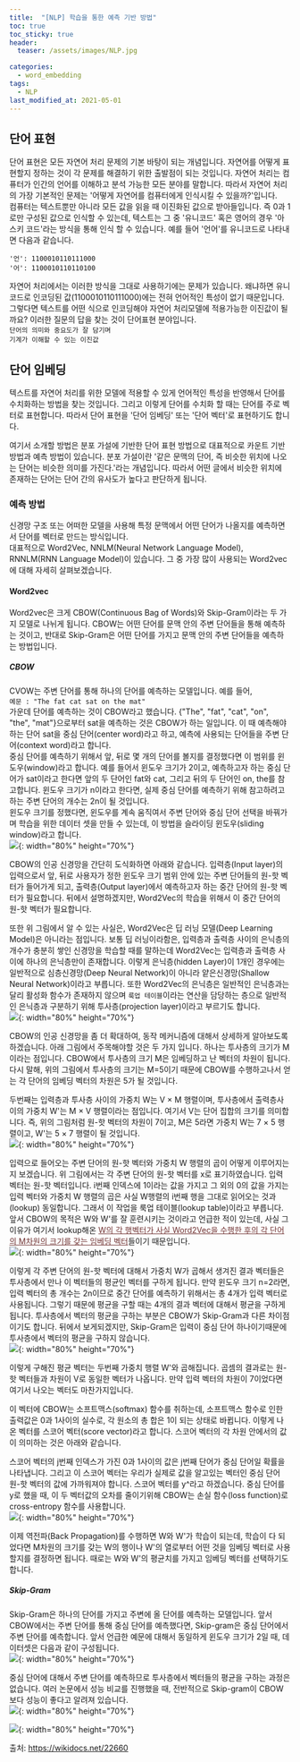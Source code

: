 ```yaml
---
title:  "[NLP] 학습을 통한 예측 기반 방법"
toc: true
toc_sticky: true
header:
  teaser: /assets/images/NLP.jpg

categories:
  - word_embedding
tags:
  - NLP
last_modified_at: 2021-05-01
---
```


## 단어 표현

단어 표현은 모든 자연어 처리 문제의 기본 바탕이 되는 개념입니다. 자연어를 어떻게 표현할지 정하는 것이 각 문제를 해결하기 위한 출발점이 되는 것입니다. 자연어 처리는 컴퓨터가 인간의 언어를 이해하고 분석 가능한 모든 분야를 말합니다. 따라서 자연어 처리의 가장 기본적인 문제는 '어떻게 자연어를 컴퓨터에게 인식시킬 수 있을까?'입니다.  
컴퓨터는 텍스트뿐만 아니라 모든 값을 읽을 때 이진화된 값으로 받아들입니다. 즉 0과 1로만 구성된 값으로 인식할 수 있는데, 텍스트는 그 중 '유니코드' 혹은 영어의 경우 '아스키 코드'라는 방식을 통해 인식 할 수 있습니다. 예를 들어 '언어'를 유니코드로 나타내면 다음과 같습니다.  

`'언': 1100010110111000`  
`'어': 1100010110110100`  

자연어 처리에서는 이러한 방식을 그대로 사용하기에는 문제가 있습니다. 왜냐하면 유니코드로 인코딩된 값(1100010110111000)에는 전혀 언어적인 특성이 없기 때문입니다. 그렇다면 텍스트를 어떤 식으로 인코딩해야 자연어 처리모델에 적용가능한 이진값이 될까요? 이러한 질문의 답을 찾는 것이 단어표현 분야입니다.  
`단어의 의미와 중요도가 잘 담기며`  
`기계가 이해할 수 있는 이진값`  


## 단어 임베딩  

텍스트를 자연어 처리를 위한 모델에 적용할 수 있게 언어적인 특성을 반영해서 단어를 수치화하는 방법을 찾는 것입니다. 그리고 이렇게 단어를 수치화 할 때는 단어를 주로 벡터로 표현합니다. 따라서 단어 표현을 '단어 임베딩' 또는 '단어 벡터'로 표현하기도 합니다.  

여기서 소개할 방법은 분포 가설에 기반한 단어 표현 방법으로 대표적으로 카운트 기반 방법과 예측 방법이 있습니다. 분포 가설이란 '같은 문맥의 단어, 즉 비슷한 위치에 나오는 단어는 비슷한 의미를 가진다.'라는 개념입니다. 따라서 어떤 글에서 비슷한 위치에 존재하는 단어는 단어 간의 유사도가 높다고 판단하게 됩니다.  


### 예측 방법  
신경망 구조 또는 어떠한 모델을 사용해 특정 문맥에서 어떤 단어가 나올지를 예측하면서 단어를 벡터로 만드는 방식입니다.  
대표적으로 Word2Vec, NNLM(Neural Network Language Model), RNNLM(RNN Language Model)이 있습니다. 그 중 가장 많이 사용되는 Word2vec에 대해 자세히 살펴보겠습니다.  

#### Word2vec  
Word2vec은 크게 CBOW(Continuous Bag of Words)와 Skip-Gram이라는 두 가지 모델로 나뉘게 됩니다. CBOW는 어떤 단어를 문맥 안의 주변 단어들을 통해 예측하는 것이고, 반대로 Skip-Gram은 어떤 단어를 가지고 문맥 안의 주변 단어들을 예측하는 방법입니다.  


##### CBOW  
CVOW는 주변 단어를 통해 하나의 단어를 예측하는 모델입니다. 예를 들어,  
`예문 : "The fat cat sat on the mat"`  
가운데 단어를 예측하는 것이 CBOW라고 했습니다. {"The", "fat", "cat", "on", "the", "mat"}으로부터 sat을 예측하는 것은 CBOW가 하는 일입니다. 이 때 예측해야하는 단어 sat을 중심 단어(center word)라고 하고, 예측에 사용되는 단어들을 주변 단어(context word)라고 합니다.  
중심 단어를 예측하기 위해서 앞, 뒤로 몇 개의 단어를 볼지를 결정했다면 이 범위를 윈도우(window)라고 합니다. 예를 들어서 윈도우 크기가 2이고, 예측하고자 하는 중심 단어가 sat이라고 한다면 앞의 두 단어인 fat와 cat, 그리고 뒤의 두 단어인 on, the를 참고합니다. 윈도우 크기가 n이라고 한다면, 실제 중심 단어를 예측하기 위해 참고하려고 하는 주변 단어의 개수는 2n이 될 것입니다.  
윈도우 크기를 정했다면, 윈도우를 계속 움직여서 주변 단어와 중심 단어 선택을 바꿔가며 학습을 위한 데이터 셋을 만들 수 있는데, 이 방법을 슬라이딩 윈도우(sliding window)라고 합니다.  
![](/assets/images/word2vec_1.png){: width="80%" height="70%"}  

CBOW의 인공 신경망을 간단히 도식화하면 아래와 같습니다. 입력층(Input layer)의 입력으로서 앞, 뒤로 사용자가 정한 윈도우 크기 범위 안에 있는 주변 단어들의 원-핫 벡터가 들어가게 되고, 출력층(Output layer)에서 예측하고자 하는 중간 단어의 원-핫 벡터가 필요합니다. 뒤에서 설명하겠지만, Word2Vec의 학습을 위해서 이 중간 단어의 원-핫 벡터가 필요합니다.

또한 위 그림에서 알 수 있는 사실은, Word2Vec은 딥 러닝 모델(Deep Learning Model)은 아니라는 점입니다. 보통 딥 러닝이라함은, 입력층과 출력층 사이의 은닉층의 개수가 충분히 쌓인 신경망을 학습할 때를 말하는데 Word2Vec는 입력층과 출력층 사이에 하나의 은닉층만이 존재합니다. 이렇게 은닉층(hidden Layer)이 1개인 경우에는 일반적으로 심층신경망(Deep Neural Network)이 아니라 얕은신경망(Shallow Neural Network)이라고 부릅니다. 또한 Word2Vec의 은닉층은 일반적인 은닉층과는 달리 활성화 함수가 존재하지 않으며 `룩업 테이블`이라는 연산을 담당하는 층으로 일반적인 은닉층과 구분하기 위해 투사층(projection layer)이라고 부르기도 합니다.  
![](/assets/images/word2vec_2.png){: width="80%" height="70%"}  

CBOW의 인공 신경망을 좀 더 확대하여, 동작 메커니즘에 대해서 상세하게 알아보도록 하겠습니다. 아래 그림에서 주목해야할 것은 두 가지 입니다. 하나는 투사층의 크기가 M이라는 점입니다. CBOW에서 투사층의 크기 M은 임베딩하고 난 벡터의 차원이 됩니다. 다시 말해, 위의 그림에서 투사층의 크기는 M=5이기 때문에 CBOW를 수행하고나서 얻는 각 단어의 임베딩 벡터의 차원은 5가 될 것입니다.

두번째는 입력층과 투사층 사이의 가중치 W는 V × M 행렬이며, 투사층에서 출력층사이의 가중치 W'는 M × V 행렬이라는 점입니다. 여기서 V는 단어 집합의 크기를 의미합니다. 즉, 위의 그림처럼 원-핫 벡터의 차원이 7이고, M은 5라면 가중치 W는 7 × 5 행렬이고, W'는 5 × 7 행렬이 될 것입니다.  
![](/assets/images/word2vec_3.png){: width="80%" height="70%"}  

입력으로 들어오는 주변 단어의 원-핫 벡터와 가중치 W 행렬의 곱이 어떻게 이루어지는지 보겠습니다. 위 그림에서는 각 주변 단어의 원-핫 벡터를 x로 표기하였습니다. 입력 벡터는 원-핫 벡터입니다. i번째 인덱스에 1이라는 값을 가지고 그 외의 0의 값을 가지는 입력 벡터와 가중치 W 행렬의 곱은 사실 W행렬의 i번째 행을 그대로 읽어오는 것과(lookup) 동일합니다. 그래서 이 작업을 룩업 테이블(lookup table)이라고 부릅니다. 앞서 CBOW의 목적은 W와 W'를 잘 훈련시키는 것이라고 언급한 적이 있는데, 사실 그 이유가 여기서 lookup해온 <span style="color:#723434;"><u>W의 각 행벡터가 사실 Word2Vec을 수행한 후의 각 단어의 M차원의 크기를 갖는 임베딩 벡터</u></span>들이기 때문입니다.  
![](/assets/images/word2vec_4.png){: width="80%" height="70%"}  

이렇게 각 주변 단어의 원-핫 벡터에 대해서 가중치 W가 곱해서 생겨진 결과 벡터들은 투사층에서 만나 이 벡터들의 평균인 벡터를 구하게 됩니다. 만약 윈도우 크기 n=2라면, 입력 벡터의 총 개수는 2n이므로 중간 단어를 예측하기 위해서는 총 4개가 입력 벡터로 사용됩니다. 그렇기 때문에 평균을 구할 때는 4개의 결과 벡터에 대해서 평균을 구하게 됩니다. 투사층에서 벡터의 평균을 구하는 부분은 CBOW가 Skip-Gram과 다른 차이점이기도 합니다. 뒤에서 보게되겠지만, Skip-Gram은 입력이 중심 단어 하나이기때문에 투사층에서 벡터의 평균을 구하지 않습니다.  
![](/assets/images/word2vec_5.png){: width="80%" height="70%"}  

이렇게 구해진 평균 벡터는 두번째 가중치 행렬 W'와 곱해집니다. 곱셈의 결과로는 원-핫 벡터들과 차원이 V로 동일한 벡터가 나옵니다. 만약 입력 벡터의 차원이 7이었다면 여기서 나오는 벡터도 마찬가지입니다.

이 벡터에 CBOW는 소프트맥스(softmax) 함수를 취하는데, 소프트맥스 함수로 인한 출력값은 0과 1사이의 실수로, 각 원소의 총 합은 1이 되는 상태로 바뀝니다. 이렇게 나온 벡터를 스코어 벡터(score vector)라고 합니다. 스코어 벡터의 각 차원 안에서의 값이 의미하는 것은 아래와 같습니다.

스코어 벡터의 j번째 인덱스가 가진 0과 1사이의 값은 j번째 단어가 중심 단어일 확률을 나타냅니다. 그리고 이 스코어 벡터는 우리가 실제로 값을 알고있는 벡터인 중심 단어 원-핫 벡터의 값에 가까워져야 합니다. 스코어 벡터를 y^라고 하겠습니다. 중심 단어를 y로 했을 때, 이 두 벡터값의 오차를 줄이기위해 CBOW는 손실 함수(loss function)로 cross-entropy 함수를 사용합니다.  
![](/assets/images/word2vec_6.png){: width="80%" height="70%"}  

이제 역전파(Back Propagation)를 수행하면 W와 W'가 학습이 되는데, 학습이 다 되었다면 M차원의 크기를 갖는 W의 행이나 W'의 열로부터 어떤 것을 임베딩 벡터로 사용할지를 결정하면 됩니다. 때로는 W와 W'의 평균치를 가지고 임베딩 벡터를 선택하기도 합니다.


##### Skip-Gram  
Skip-Gram은 하나의 단어를 가지고 주변에 올 단어를 예측하는 모델입니다. 앞서 CBOW에서는 주변 단어를 통해 중심 단어를 예측했다면, Skip-gram은 중심 단어에서 주변 단어를 예측합니다. 앞서 언급한 예문에 대해서 동일하게 윈도우 크기가 2일 때, 데이터셋은 다음과 같이 구성됩니다.  
![](/assets/images/word2vec_7.png){: width="80%" height="70%"}  

중심 단어에 대해서 주변 단어를 예측하므로 투사층에서 벡터들의 평균을 구하는 과정은 없습니다. 여러 논문에서 성능 비교를 진행했을 때, 전반적으로 Skip-gram이 CBOW보다 성능이 좋다고 알려져 있습니다.  
![](/assets/images/word2vec_8.png){: width="80%" height="70%"}  


![](/assets/images/skip_gram.png){: width="80%" height="70%"}  



출처: <https://wikidocs.net/22660>